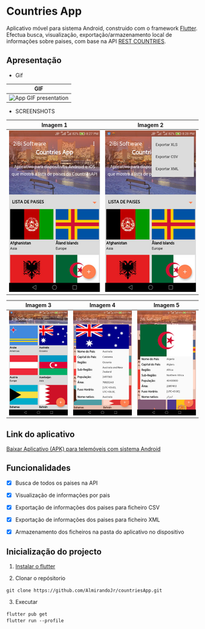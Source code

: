 ﻿# Countries App

<p>Aplicativo móvel para sistema Android, construido com o framework <a href="https://flutter.dev/" target="_blank"> Flutter</a>. Efectua busca, visualização, exportação/armazenamento local de informações sobre paises, com base na API <a href="https://restcountries.eu/" target="_blank"> REST COUNTRIES</a>.
</p>

## Apresentação
- Gif

| GIF		|
| ------------- |
| <img src="./assets/screenshots/appgif.gif" alt="App GIF presentation">	|



- SCREENSHOTS

| Imagem 1  |  Imagem 2  |
| ------------------- | ------------------- |
| <img src="./assets/screenshots/1.jpg" alt="App IMG 1"> |  <img src="./assets/screenshots/2.jpg" alt="App IMG 1"> |


| Imagem 3  |  Imagem 4  | Imagem 5 |
| ------------------- | ------------------- | ------------------- |
|  <img src="./assets/screenshots/3.jpg" alt="App IMG 3"> |  <img src="./assets/screenshots/4.jpg" alt="App IMG 4"> |   <img src="./assets/screenshots/5.jpg" alt="App IMG 5">		  |

## Link do aplicativo

<a href="https://drive.google.com/file/d/19YWT_uesYgWJ72lSErkbxPlLeINuQMm1/view?usp=sharing" target="_blank"> Baixar Aplicativo (APK) para telemóveis com sistema Android</a>

## Funcionalidades

- [x] Busca de todos os paises na API
- [x] Visualização de informações por pais
- [x] Exportação de informações dos paises para ficheiro CSV
- [x] Exportação de informações dos paises para ficheiro XML
- [x] Armazenamento dos ficheiros na pasta do aplicativo no dispositivo


## Inicialização do projecto

1. <a href="https://flutter.dev/docs/get-started/install">Instalar o flutter </a>

2. Clonar o repósitorio

```git clone https://github.com/AlmirandoJr/countriesApp.git```

3. Executar

```flutter pub get```  
```flutter run --profile```